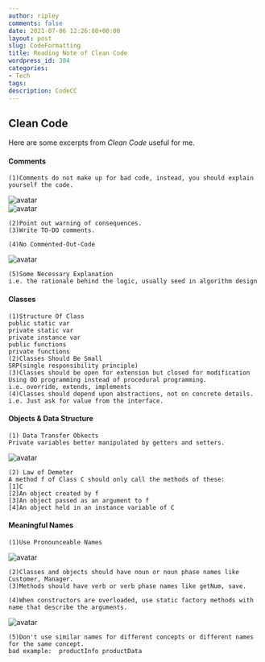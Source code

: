 ```yaml
---
author: ripley
comments: false
date: 2021-07-06 12:26:08+00:00
layout: post
slug: CodeFormatting
title: Reading Note of Clean Code
wordpress_id: 304
categories:
- Tech
tags:
description: CodeCC
---
```

## **Clean Code**  
Here are some excerpts from *Clean Code* useful for me.   
#### **Comments**  
```
(1)Comments do not make up for bad code, instead, you should explain yourself the code.    
```
![avatar](https://ririripley.github.io/assets/img/CLEANCODEcomments.png)  
![avatar](https://ririripley.github.io/assets/img/CLEANCODEcommentsmodel.png)    
```
(2)Point out warning of consequences.  
(3)Write TO-DO comments.  
```  
```
(4)No Commented-Out-Code  
```
![avatar](https://ririripley.github.io/assets/img/CLEANCODECommentedOutCode.png)
```
(5)Some Necessary Explanation
i.e. the rationale behind the logic, usually seed in algorithm design     
```        
#### **Classes**  
```
(1)Structure Of Class  
public static var  
private static var    
private instance var  
public functions  
private functions  
(2)Classes Should Be Small  
SRP(single responsibility principle)  
(3)Classes should be open for extension but closed for modification  
Using OO programming instead of procedural programming.      
i.e. override, extends, implements    
(4)Classes should depend upon abstractions, not on concrete details.  
i.e. Just ask for value from the interface.      
```    
#### **Objects & Data Structure**
```    
(1) Data Transfer Obkects 
Private variables better manipulated by getters and setters.       
```
![avatar](https://ririripley.github.io/assets/img/CLEANCODEobjectsmodel.png)  
```    
(2) Law of Demeter
A method f of Class C should only call the methods of these:  
[1]C  
[2]An object created by f  
[3]An object passed as an argument to f  
[4]An object held in an instance variable of C   
```      
#### **Meaningful Names**  
```
(1)Use Pronounceable Names  
```
![avatar](https://ririripley.github.io/assets/img/CLEANCODEusePronouceableNames.png)
```  
(2)Classes and objects should have noun or noun phase names like Customer, Manager.  
(3)Methods should have verb or verb phase names like getNum, save.  
```
```  
(4)When constructors are overloaded, use static factory methods with name that describe the arguments.    
```
![avatar](https://ririripley.github.io/assets/img/CLEANCODEfactoryConstructorModel.png)  
```  
(5)Don't use similar names for different concepts or different names for the same concept.  
bad example:  productInfo productData       
```
